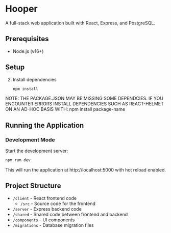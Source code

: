 # Hooper

A full-stack web application built with React, Express, and PostgreSQL.

## Prerequisites

- Node.js (v16+)

## Setup

2. Install dependencies
   ```bash
   npm install
   ```
NOTE: THE PACKAGE.JSON MAY BE MISSING SOME DEPENDCIES. 
IF YOU ENCOUNTER ERRORS INSTALL DEPENDENCIES SUCH AS REACT-HELMET ON AN AD-HOC BASIS WITH: npm install package-name 


## Running the Application

### Development Mode

Start the development server:
```bash
npm run dev
```

This will run the application at http://localhost:5000 with hot reload enabled.


## Project Structure

- `/client` - React frontend code
  - `/src` - Source code for the frontend
- `/server` - Express backend code
- `/shared` - Shared code between frontend and backend
- `/components` - UI components
- `/migrations` - Database migration files
